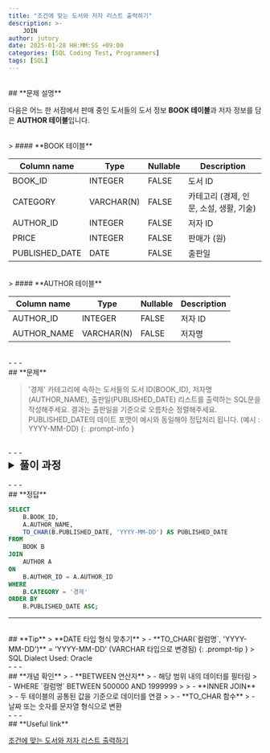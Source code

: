 ```yaml
---
title: "조건에 맞는 도서와 저자 리스트 출력하기"
description: >-
    JOIN
author: jutory
date: 2025-01-28 HH:MM:SS +09:00
categories: [SQL Coding Test, Programmers]
tags: [SQL]
---
```

<br>
## **문제 설명**

다음은 어느 한 서점에서 판매 중인 도서들의 도서 정보 **BOOK 테이블**과 저자 정보를 담은 **AUTHOR 테이블**입니다.

<br>
> #### **BOOK 테이블**

| Column name      | Type         | Nullable | Description                     |
|------------------|--------------|----------|---------------------------------|
| BOOK_ID          | INTEGER      | FALSE    | 도서 ID                        |
| CATEGORY         | VARCHAR(N)   | FALSE    | 카테고리 (경제, 인문, 소설, 생활, 기술) |
| AUTHOR_ID        | INTEGER      | FALSE    | 저자 ID                        |
| PRICE            | INTEGER      | FALSE    | 판매가 (원)                     |
| PUBLISHED_DATE   | DATE         | FALSE    | 출판일                         |

<br>
> #### **AUTHOR 테이블**

| Column name      | Type         | Nullable | Description                     |
|------------------|--------------|----------|---------------------------------|
| AUTHOR_ID        | INTEGER      | FALSE    | 저자 ID                        |
| AUTHOR_NAME      | VARCHAR(N)   | FALSE    | 저자명                         |

<br>
- - -
<br>
## **문제**

> '경제' 카테고리에 속하는 도서들의 도서 ID(BOOK_ID), 저자명(AUTHOR_NAME), 출판일(PUBLISHED_DATE) 리스트를 출력하는 SQL문을 작성해주세요.
결과는 출판일을 기준으로 오름차순 정렬해주세요. PUBLISHED_DATE의 데이트 포맷이 예시와 동일해야 정답처리 됩니다. (예시 : YYYY-MM-DD)
{: .prompt-info }

<br>
- - -
<br>
<details>
  <summary style="font-size: 1.5em; font-weight: bold;">풀이 과정</summary>
<div markdown="1">
1. **조건 확인**  
   - `CATEGORY`가 **'경제'**인 도서만 조회해야함
   - `REVIEW_DATE`의 데이트 포맷은 YYYY-MM-DD

2. **테이블 결합 (JOIN)**
   - **INNSER JOIN** 선택 이유 : `AUTHOR_ID`를 기준으로 두 테이블 모두에서 매칭되는 데이터를 가져오기 위해 사용

3. **필요한 데이터 필터링**  
   - **WHERE B.`CATEGORY` = '경제'** 조건을 사용하여 경제 카테고리에 속하는 도서만 필터링

4. **결과 정렬**
   - 정렬 기준에 따라 **ORDER BY**로 결과 정렬
       - 출판일(`BLISHED_DATE`) 기준으로 오름차순 정렬

5. **날짜 형식 변환**  
   - **TO_CHAR(B.`PUBLISHED_DATE`, 'YYYY-MM-DD')**를 사용하여 날짜를 **YYYY-MM-DD** 형식의 문자열로 변환

6. **최종 결과 출력**  
   - SELECT 절에서 **도서 ID(`BOOK_ID`)**, **저자명(`AUTHOR_NAME`)**, **출판일(`PUBLISHED_DATE`)** 출력

* **_교훈_**  
   - 날짜 형식...은 출력 요구사항에 맞게 변환하는 것... 중요... 별 다슷개...
</div>
</details>

<br>
- - -
<br>
## **정답**

```sql
SELECT 
    B.BOOK_ID, 
    A.AUTHOR_NAME, 
    TO_CHAR(B.PUBLISHED_DATE, 'YYYY-MM-DD') AS PUBLISHED_DATE
FROM 
    BOOK B
JOIN 
    AUTHOR A
ON 
    B.AUTHOR_ID = A.AUTHOR_ID
WHERE 
    B.CATEGORY = '경제'
ORDER BY 
    B.PUBLISHED_DATE ASC;
```

- - -
<br>
## **Tip**
> **DATE 타입 형식 맞추기**  
>    - **TO_CHAR(`컬럼명`, 'YYYY-MM-DD')** = 'YYYY-MM-DD' (VARCHAR 타입으로 변경됨)
{: .prompt-tip }
> SQL Dialect Used: Oracle

<br>
- - -
<br>
## **개념 확인**
> - **BETWEEN 연산자**
>    - 해당 범위 내의 데이터를 필터링
>    - WHERE `컬럼명` BETWEEN 500000 AND 1999999
> 
> - **INNER JOIN**
>    - 두 테이블의 공통된 값을 기준으로 데이터를 연결
> 
> - **TO_CHAR 함수**
>    - 날짜 또는 숫자를 문자열 형식으로 변환

<br>
- - -
<br>
## **Useful link**

[조건에 맞는 도서와 저자 리스트 출력하기](https://school.programmers.co.kr/learn/courses/30/lessons/144854)
